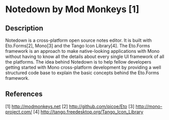 Notedown by Mod Monkeys [1]
===========================

Description
-----------

Notedown is a cross-platform open source notes editor. It is built with Eto.Forms[2], Mono[3] and the Tango Icon Library[4]. The Eto.Forms framework is an approach to make native-looking applications with Mono without having to know all the details about every single UI framework of all the platforms. The idea behind Notedown is to help fellow developers getting started with Mono cross-platform development by providing a well structured code base to explain the basic concepts behind the Eto.Forms framework.

References
----------

[1] http://modmonkeys.net
[2] http://github.com/picoe/Eto
[3] http://mono-project.com/
[4] http://tango.freedesktop.org/Tango_Icon_Library